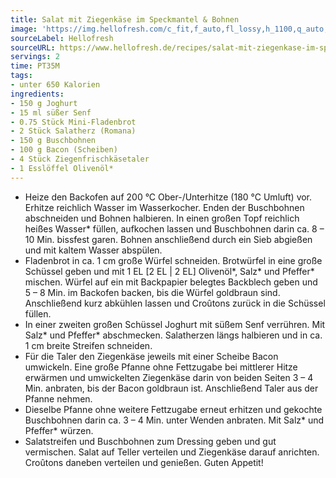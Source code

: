 ```yaml
---
title: Salat mit Ziegenkäse im Speckmantel & Bohnen
image: 'https://img.hellofresh.com/c_fit,f_auto,fl_lossy,h_1100,q_auto,w_2600/hellofresh_s3/image/salat-mit-ziegenkase-im-speckmantel-bohnen-7cb38399.jpg'
sourceLabel: Hellofresh
sourceURL: https://www.hellofresh.de/recipes/salat-mit-ziegenkase-im-speckmantel-bohnen-61b8dd2721cebe74d607e211
servings: 2
time: PT35M
tags:
- unter 650 Kalorien
ingredients:
- 150 g Joghurt
- 15 ml süßer Senf
- 0.75 Stück Mini-Fladenbrot
- 2 Stück Salatherz (Romana)
- 150 g Buschbohnen
- 100 g Bacon (Scheiben)
- 4 Stück Ziegenfrischkäsetaler
- 1 Esslöffel Olivenöl*
---
```


- Heize den Backofen auf 200 °C Ober-/Unterhitze (180 °C Umluft) vor. Erhitze reichlich Wasser im Wasserkocher. Enden der Buschbohnen abschneiden und Bohnen halbieren. In einen großen Topf reichlich heißes Wasser\* füllen, aufkochen lassen und Buschbohnen darin ca. 8 – 10 Min. bissfest garen. Bohnen anschließend durch ein Sieb abgießen und mit kaltem Wasser abspülen.
- Fladenbrot in ca. 1 cm große Würfel schneiden. Brotwürfel in eine große Schüssel geben und mit 1 EL [2 EL | 2 EL] Olivenöl\*, Salz\* und Pfeffer\* mischen. Würfel auf ein mit Backpapier belegtes Backblech geben und 5 – 8 Min. im Backofen backen, bis die Würfel goldbraun sind. Anschließend kurz abkühlen lassen und Croûtons zurück in die Schüssel füllen.
- In einer zweiten großen Schüssel Joghurt mit süßem Senf verrühren. Mit Salz\* und Pfeffer\* abschmecken. Salatherzen längs halbieren und in ca. 1 cm breite Streifen schneiden.
- Für die Taler den Ziegenkäse jeweils mit einer Scheibe Bacon umwickeln. Eine große Pfanne ohne Fettzugabe bei mittlerer Hitze erwärmen und umwickelten Ziegenkäse darin von beiden Seiten 3 – 4 Min. anbraten, bis der Bacon goldbraun ist. Anschließend Taler aus der Pfanne nehmen.
- Dieselbe Pfanne ohne weitere Fettzugabe erneut erhitzen und gekochte Buschbohnen darin ca. 3 – 4 Min. unter Wenden anbraten. Mit Salz\* und Pfeffer\* würzen.
- Salatstreifen und Buschbohnen zum Dressing geben und gut vermischen. Salat auf Teller verteilen und Ziegenkäse darauf anrichten. Croûtons daneben verteilen und genießen. Guten Appetit!

